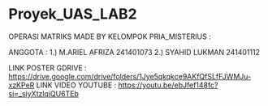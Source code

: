 # Proyek_UAS_LAB2

OPERASI MATRIKS MADE BY KELOMPOK PRIA_MISTERIUS :

ANGGOTA : 1.) M.ARIEL AFRIZA  241401073
          2.) SYAHID LUKMAN   241401112

LINK POSTER GDRIVE : https://drive.google.com/drive/folders/1Jye5qkqkce9AKfQfSLfFJWMJu-xzKPeR
LINK VIDEO YOUTUBE : https://youtu.be/ebJfef148fc?si=_siyXtzlqiQU6TEb
